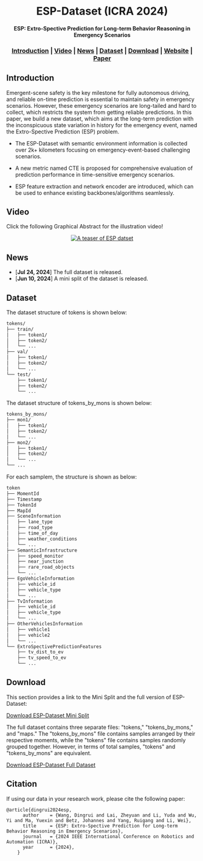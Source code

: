 <div align="center">

# ESP-Dataset (ICRA 2024)

#### ESP: Extro-Spective Prediction for Long-term Behavior Reasoning in Emergency Scenarios

 ### [Introduction](#introduction) | [Video](#video) | [News](#news) | [Dataset](#dataset) | [Download](#download) | [Website](https://dingrui-wang.github.io/ESP-Dataset/) | [Paper](https://arxiv.org/pdf/2405.04100)
</div>

## Introduction
Emergent-scene safety is the key milestone for fully autonomous driving, and reliable on-time prediction is essential to maintain safety in emergency scenarios. However, these emergency scenarios are long-tailed and hard to collect, which restricts the system from getting reliable predictions. In this paper, we build a new dataset, which aims at the long-term prediction with the inconspicuous state variation in history for the emergency event, named the Extro-Spective Prediction (ESP) problem.

- The ESP-Dataset with semantic environment information is collected over 2k+ kilometers focusing on emergency-event-based challenging scenarios. 

- A new metric named CTE is proposed for comprehensive evaluation of prediction performance in time-sensitive emergency scenarios. 
  
- ESP feature extraction and network encoder are introduced, which can be used to enhance existing backbones/algorithms seamlessly.

## Video

Click the following Graphical Abstract for the illustration video!

<div align="center">

[![A teaser of ESP datset](static/images/graphical_abstract.png)](https://youtu.be/SsYsCZs2Sys?si=iXvVQ3KHNAICLutS)
</div>

## News
- [**Jul 24, 2024**] The full dataset is released.
- [**Jun 10, 2024**] A mini split of the dataset is released.


## Dataset
The dataset structure of tokens is shown below:
```bash
tokens/
├── train/
│   ├── token1/
│   ├── token2/
│   └── ...
├── val/
│   ├── token1/
│   ├── token2/
│   └── ...
└── test/
    ├── token1/
    ├── token2/
    └── ...
```

The dataset structure of tokens_by_mons is shown below:
```bash
tokens_by_mons/
├── mon1/
│   ├── token1/
│   ├── token2/
│   └── ...
├── mon2/
│   ├── token1/
│   ├── token2/
│   └── ...
└── ...
```

For each samplem, the structure is shown as below:
```bash
token
├── MomentId
├── Timestamp
├── TokenId
├── MapId
├── SceneInformation
│   ├── lane_type
│   ├── road_type
│   ├── time_of_day
│   ├── weather_conditions
│   └── ...
├── SemanticInfrastructure
│   ├── speed_monitor
│   ├── near_junction
│   ├── rare_road_objects
│   └── ...
├── EgoVehicleInformation
│   ├── vehicle_id
│   ├── vehicle_type
│   └── ...
├── TvInformation
│   ├── vehicle_id
│   ├── vehicle_type
│   └── ...
├── OtherVehiclesInformation
│   ├── vehicle1
│   ├── vehicle2
│   └── ...
└── ExtroSpectivePredictionFeatures
    ├── tv_dist_to_ev
    ├── tv_speed_to_ev
    └── ...

```


## Download
This section provides a link to the Mini Split and the full version of ESP-Dataset:

[Download ESP-Dataset Mini Split](https://drive.google.com/file/d/1LFtYyoKmPdx7luJsO5WhJFSwhg1jh9qd/view?usp=sharing)

The full dataset contains three separate files: "tokens," "tokens_by_mons," and "maps." The "tokens_by_mons" file contains samples arranged by their respective moments, while the "tokens" file contains samples randomly grouped together. However, in terms of total samples, "tokens" and "tokens_by_mons" are equivalent.

[Download ESP-Dataset Full Dataset](https://huggingface.co/datasets/Etadingrui/ESP) 



## Citation
If using our data in your research work, please cite the following paper:
```
@article{dingrui2024esp,
      author    = {Wang, Dingrui and Lai, Zheyuan and Li, Yuda and Wu, Yi and Ma, Yuexin and Betz, Johannes and Yang, Ruigang and Li, Wei},
      title     = {ESP: Extro-Spective Prediction for Long-term Behavior Reasoning in Emergency Scenarios},
      journal   = {2024 IEEE International Conference on Robotics and Automation (ICRA)},
      year      = {2024},
    }
```